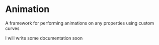 # Animation

A framework for performing animations on any properties using custom curves

I will write some documentation soon

